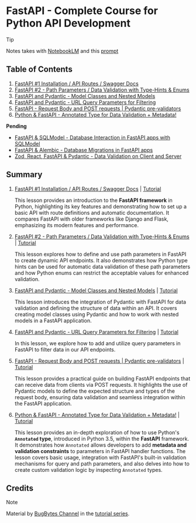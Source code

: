 # FastAPI - Complete Course for Python API Development

> [!TIP]  
> Notes takes with [NotebookLM](https://notebooklm.google) and this [prompt](https://github.com/iBrokeTheCode/backend-roadmap/blob/main/notes/prompts/summarize-tutorial.md)

## Table of Contents

1. [FastAPI #1 Installation / API Routes / Swagger Docs](./lesson-01.md)
2. [FastAPI #2 - Path Parameters / Data Validation with Type-Hints & Enums](./lesson-02.md)
3. [FastAPI and Pydantic - Model Classes and Nested Models](./lesson-03.md)
4. [FastAPI and Pydantic - URL Query Parameters for Filtering](./lesson-04.md)
5. [FastAPI - Request Body and POST requests | Pydantic pre-validators](./lesson-05.md)
6. [Python & FastAPI - Annotated Type for Data Validation + Metadata!](./lesson-06.md)

**Pending**

- [FastAPI & SQLModel - Database Interaction in FastAPI apps with SQLModel](https://youtu.be/pRYzMF04fLw?si=mDx38PWD4YztVGAE)
- [FastAPI & Alembic - Database Migrations in FastAPI apps](https://youtu.be/zTSmvUVbk8M?si=n2adErX501cP1fIy)
- [Zod, React, FastAPI & Pydantic - Data Validation on Client and Server](https://youtu.be/iYUaK1KOz54?si=GwIPPX2t2s2ru5zJ)

## Summary

1. [FastAPI #1 Installation / API Routes / Swagger Docs](./lesson-01.md) | [Tutorial](https://youtu.be/Lw-zLopB3o0?si=jyZFx4LbnJOiaryP)

   This lesson provides an introduction to the **FastAPI framework** in Python, highlighting its key features and demonstrating how to set up a basic API with route definitions and automatic documentation. It compares FastAPI with older frameworks like Django and Flask, emphasizing its modern features and performance.

2. [FastAPI #2 - Path Parameters / Data Validation with Type-Hints & Enums](./lesson-02.md) | [Tutorial](https://youtu.be/q6E3xoKIBnY?si=n9GqqFDWLTtdnh37)

   This lesson explores how to define and use path parameters in FastAPI to create dynamic API endpoints. It also demonstrates how Python type hints can be used for automatic data validation of these path parameters and how Python enums can restrict the acceptable values for enhanced validation.

3. [FastAPI and Pydantic - Model Classes and Nested Models](./lesson-03.md) | [Tutorial](https://youtu.be/ID9b4diFZN8?si=GmU65x4o3M9_J6EA)

   This lesson introduces the integration of Pydantic with FastAPI for data validation and defining the structure of data within an API. It covers creating model classes using Pydantic and how to work with nested models in a FastAPI application.

4. [FastAPI and Pydantic - URL Query Parameters for Filtering](./lesson-04.md) | [Tutorial](https://youtu.be/Dnp07ZKfdVU?si=WftqGWLMTRM-OK0y)

   In this lesson, we explore how to add and utilize query parameters in FastAPI to filter data in our API endpoints.

5. [FastAPI - Request Body and POST requests | Pydantic pre-validators](./lesson-05.md) | [Tutorial](https://youtu.be/zq0_g3BKltE?si=hU2LNYfvifFxe0mb)

   This lesson provides a practical guide on building FastAPI endpoints that can receive data from clients via POST requests. It highlights the use of Pydantic models to define the expected structure and types of the request body, ensuring data validation and seamless integration within the FastAPI application.

6. [Python & FastAPI - Annotated Type for Data Validation + Metadata!](./lesson-06.md) | [Tutorial](https://youtu.be/9Hc-mql6Gv4?si=ap11Njh3XzD7PoY3)

   This lesson provides an in-depth exploration of how to use Python's **`Annotated` type**, introduced in Python 3.5, within the **FastAPI** framework. It demonstrates how `Annotated` allows developers to add **metadata and validation constraints** to parameters in FastAPI handler functions. The lesson covers basic usage, integration with FastAPI's built-in validation mechanisms for query and path parameters, and also delves into how to create custom validation logic by inspecting `Annotated` types.

## Credits

> [!NOTE]
> Material by [BugBytes Channel](https://www.youtube.com/@bugbytes3923) in the [tutorial series](https://youtube.com/playlist?list=PL-2EBeDYMIbQghmnb865lpdmYyWU3I5F1&si=mC2A2xLr3VMZ71IG).
